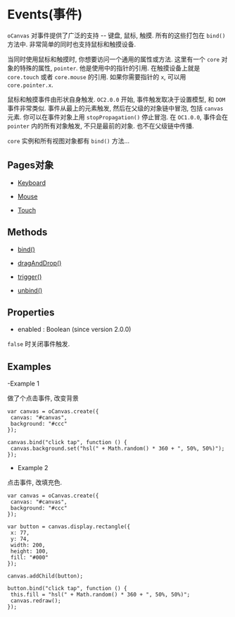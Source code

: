 # Events(事件)

`oCanvas` 对事件提供了广泛的支持 -- 键盘, 鼠标, 触摸.
所有的这些打包在 `bind()` 方法中.
非常简单的同时也支持鼠标和触摸设备.

当同时使用鼠标和触摸时, 你想要访问一个通用的属性或方法.
这里有一个 `core` 对象的特殊的属性, `pointer`.
他是使用中的指针的引用.
在触摸设备上就是 `core.touch` 或者 `core.mouse` 的引用.
如果你需要指针的 `x`, 可以用 `core.pointer.x`.

鼠标和触摸事件由形状自身触发.
`OC2.0.0` 开始, 事件触发取决于设置模型, 和 `DOM` 事件非常类似.
事件从最上的元素触发, 然后在父级的对象链中冒泡, 包括 `canvas` 元素.
你可以在事件对象上用 `stopPropagation()` 停止冒泡.
在 `OC1.0.0`, 事件会在 `pointer` 内的所有对象触发, 不只是最前的对象.
也不在父级链中传播.

`core` 实例和所有视图对象都有 `bind()` 方法...

## Pages对象

- [Keyboard](./event/Keyboard.md)

- [Mouse](./event/Mouse.md)

- [Touch](./event/Touch.md)

## Methods

- [bind()](./event/bind.md)

- [dragAndDrop()](./event/dragAndDrop.md)

- [trigger()](./event/trigger.md)

- [unbind()](./event/unbind.md)


## Properties

- enabled : Boolean (since version 2.0.0)

`false` 时关闭事件触发.

## Examples

-Example 1

做了个点击事件, 改变背景

```
var canvas = oCanvas.create({
 canvas: "#canvas",
 background: "#ccc"
});

canvas.bind("click tap", function () {
 canvas.background.set("hsl(" + Math.random() * 360 + ", 50%, 50%)");
});
```

- Example 2

点击事件, 改填充色.

```
var canvas = oCanvas.create({
 canvas: "#canvas",
 background: "#ccc"
});

var button = canvas.display.rectangle({
 x: 77,
 y: 74,
 width: 200,
 height: 100,
 fill: "#000"
});

canvas.addChild(button);

button.bind("click tap", function () {
 this.fill = "hsl(" + Math.random() * 360 + ", 50%, 50%)";
 canvas.redraw();
});
```
